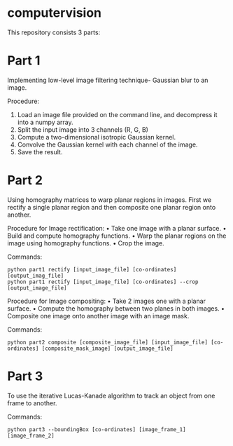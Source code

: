 # computervision
This repository consists 3 parts:


# Part 1
Implementing low-level image filtering technique- Gaussian blur to an image.


Procedure: 
1. Load an image file provided on the command line, and decompress it into a numpy array. 
2. Split the input image into 3 channels (R, G, B) 
3. Compute a two-dimensional isotropic Gaussian kernel. 
4. Convolve the Gaussian kernel with each channel of the image. 
5. Save the result.


# Part 2
Using homography matrices to warp planar regions in images. First we rectify a single planar region and then composite one planar region onto another.


Procedure for Image rectification:
• Take one image with a planar surface.
• Build and compute homography functions.
• Warp the planar regions on the image using homography functions. 
• Crop the image.


Commands:
```
python part1 rectify [input_image_file] [co-ordinates] [output_imag_file]
python part1 rectify [input_image_file] [co-ordinates] --crop [output_image_file]
```


Procedure for Image compositing:
• Take 2 images one with a planar surface. 
• Compute the homography between two planes in both images. 
• Composite one image onto another image with an image mask.


Commands:
```
python part2 composite [composite_image_file] [input_image_file] [co-ordinates] [composite_mask_image] [output_image_file]
```


# Part 3
To use the iterative Lucas-Kanade algorithm to track an object from one frame to another.


Commands:
```
python part3 --boundingBox [co-ordinates] [image_frame_1] [image_frame_2]
```
